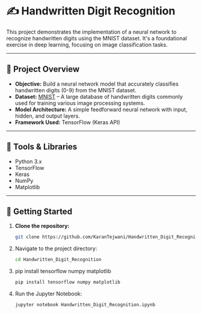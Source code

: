 # ✍️ Handwritten Digit Recognition

This project demonstrates the implementation of a neural network to recognize handwritten digits using the MNIST dataset. It's a foundational exercise in deep learning, focusing on image classification tasks.

---

## 📌 Project Overview

- **Objective:** Build a neural network model that accurately classifies handwritten digits (0-9) from the MNIST dataset.
- **Dataset:** [MNIST](http://yann.lecun.com/exdb/mnist/) – A large database of handwritten digits commonly used for training various image processing systems.
- **Model Architecture:** A simple feedforward neural network with input, hidden, and output layers.
- **Framework Used:** TensorFlow (Keras API)

---

## 🧰 Tools & Libraries

- Python 3.x
- TensorFlow
- Keras
- NumPy
- Matplotlib

---

## 🚀 Getting Started

1. **Clone the repository:**
   ```bash
   git clone https://github.com/KaranTejwani/Handwritten_Digit_Recognition.git

2. Navigate to the project directory:
   ```bash
   cd Handwritten_Digit_Recognition

3. pip install tensorflow numpy matplotlib
   ```bash
   pip install tensorflow numpy matplotlib

4. Run the Jupyter Notebook:
   ```bash
   jupyter notebook Handwritten_Digit_Recognition.ipynb

